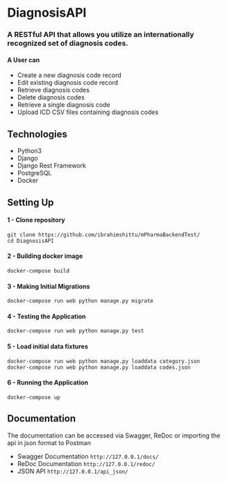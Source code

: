 # DiagnosisAPI

### A RESTful API that allows you utilize an internationally recognized set of diagnosis codes.

#### A User can 
- Create a new diagnosis code record
- Edit existing diagnosis code record
- Retrieve diagnosis codes 
- Delete diagnosis codes 
- Retrieve a single diagnosis code
- Upload ICD CSV files containing diagnosis codes 

##  Technologies 

* Python3
* Django
* Django Rest Framework
* PostgreSQL
* Docker


##  Setting Up

#### 1 - Clone repository
```
git clone https://github.com/ibrahimshittu/mPharmaBackendTest/
cd DiagnosisAPI
```

#### 2 - Building docker image
```
docker-compose build
```

#### 3 - Making Initial Migrations
```
docker-compose run web python manage.py migrate
```

#### 4 - Testing the Application
```
docker-compose run web python manage.py test
```

#### 5 - Load initial data fixtures
```
docker-compose run web python manage.py loaddata category.json
docker-compose run web python manage.py loaddata codes.json
```

#### 6 - Running the Application
```
docker-compose up 
```

##  Documentation 

The documentation can be accessed via Swagger, ReDoc or importing the api in json format to Postman

* Swagger Documentation
```http://127.0.0.1/docs/```
* ReDoc Documentation
```http://127.0.0.1/redoc/```
* JSON API 
```http://127.0.0.1/api_json/```

